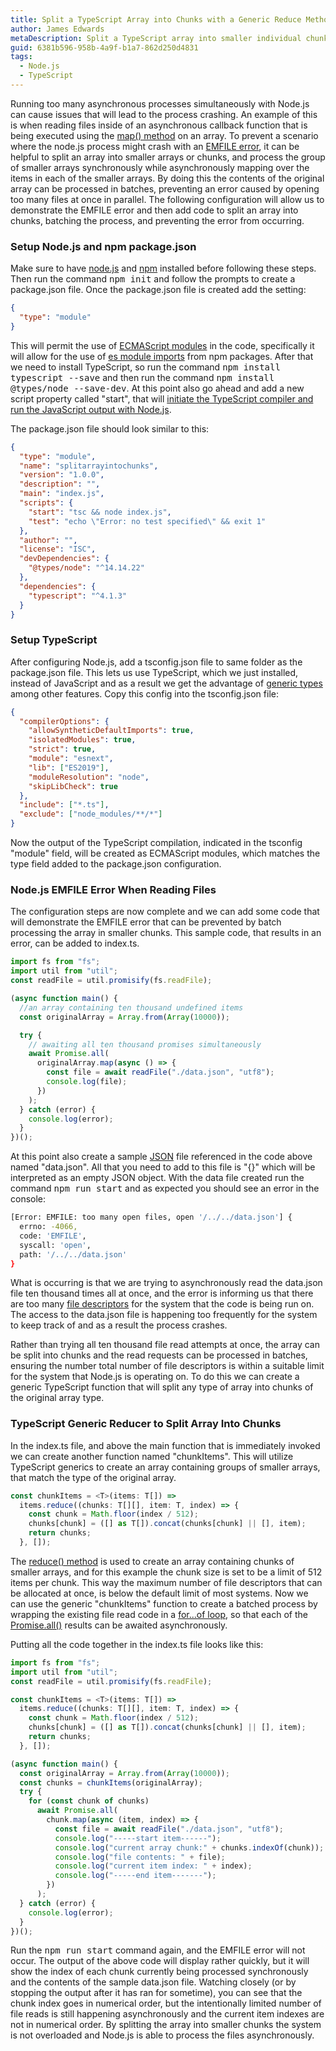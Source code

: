 ```yaml
---
title: Split a TypeScript Array into Chunks with a Generic Reduce Method
author: James Edwards
metaDescription: Split a TypeScript array into smaller individual chunks with the reduce method to prevent the EMFILE error from crashing the node.js process.
guid: 6381b596-958b-4a9f-b1a7-862d250d4831
tags:
  - Node.js
  - TypeScript
---
```


Running too many asynchronous processes simultaneously with Node.js can cause issues that will lead to the process crashing. An example of this is when reading files inside of an asynchronous callback function that is being executed using the [map() method](https://developer.mozilla.org/en-US/docs/Web/JavaScript/Reference/Global_Objects/Array/map) on an array. To prevent a scenario where the node.js process might crash with an [EMFILE error](https://nodejs.org/api/errors.html#errors_common_system_errors), it can be helpful to split an array into smaller arrays or chunks, and process the group of smaller arrays synchronously while asynchronously mapping over the items in each of the smaller arrays. By doing this the contents of the original array can be processed in batches, preventing an error caused by opening too many files at once in parallel. The following configuration will allow us to demonstrate the EMFILE error and then add code to split an array into chunks, batching the process, and preventing the error from occurring.

### Setup Node.js and npm package.json

Make sure to have [node.js](https://nodejs.org/en/) and [npm](https://docs.npmjs.com/downloading-and-installing-node-js-and-npm) installed before following these steps. Then run the command <kbd>npm init</kbd> and follow the prompts to create a package.json file. Once the package.json file is created add the setting:

```json
{
  "type": "module"
}
```

This will permit the use of [ECMAScript modules](https://nodejs.org/api/esm.html) in the code, specifically it will allow for the use of [es module imports](https://nodejs.org/api/esm.html#esm_import_specifiers) from npm packages. After that we need to install TypeScript, so run the command <kbd>npm install typescript --save</kbd> and then run the command <kbd>npm install @types/node --save-dev</kbd>. At this point also go ahead and add a new script property called "start", that will [initiate the TypeScript compiler and run the JavaScript output with Node.js](/npm-compile-typescript/).

The package.json file should look similar to this:

```json
{
  "type": "module",
  "name": "splitarrayintochunks",
  "version": "1.0.0",
  "description": "",
  "main": "index.js",
  "scripts": {
    "start": "tsc && node index.js",
    "test": "echo \"Error: no test specified\" && exit 1"
  },
  "author": "",
  "license": "ISC",
  "devDependencies": {
    "@types/node": "^14.14.22"
  },
  "dependencies": {
    "typescript": "^4.1.3"
  }
}
```

### Setup TypeScript

After configuring Node.js, add a tsconfig.json file to same folder as the package.json file. This lets us use TypeScript, which we just installed, instead of JavaScript and as a result we get the advantage of [generic types](https://www.typescriptlang.org/docs/handbook/generics.html) among other features. Copy this config into the tsconfig.json file:

```json
{
  "compilerOptions": {
    "allowSyntheticDefaultImports": true,
    "isolatedModules": true,
    "strict": true,
    "module": "esnext",
    "lib": ["ES2019"],
    "moduleResolution": "node",
    "skipLibCheck": true
  },
  "include": ["*.ts"],
  "exclude": ["node_modules/**/*"]
}
```

Now the output of the TypeScript compilation, indicated in the tsconfig "module" field, will be created as ECMAScript modules, which matches the type field added to the package.json configuration.

### Node.js EMFILE Error When Reading Files

The configuration steps are now complete and we can add some code that will demonstrate the EMFILE error that can be prevented by batch processing the array in smaller chunks. This sample code, that results in an error, can be added to index.ts.

```typescript
import fs from "fs";
import util from "util";
const readFile = util.promisify(fs.readFile);

(async function main() {
  //an array containing ten thousand undefined items
  const originalArray = Array.from(Array(10000));

  try {
    // awaiting all ten thousand promises simultaneously
    await Promise.all(
      originalArray.map(async () => {
        const file = await readFile("./data.json", "utf8");
        console.log(file);
      })
    );
  } catch (error) {
    console.log(error);
  }
})();
```

At this point also create a sample [JSON](https://www.json.org/json-en.html) file referenced in the code above named "data.json". All that you need to add to this file is "{}" which will be interpreted as an empty JSON object. With the data file created run the command <kbd>npm run start</kbd> and as expected you should see an error in the console:

```bash
[Error: EMFILE: too many open files, open '/../../data.json'] {
  errno: -4066,
  code: 'EMFILE',
  syscall: 'open',
  path: '/../../data.json'
}
```

What is occurring is that we are trying to asynchronously read the data.json file ten thousand times all at once, and the error is informing us that there are too many [file descriptors](https://en.wikipedia.org/wiki/File_descriptor) for the system that the code is being run on. The access to the data.json file is happening too frequently for the system to keep track of and as a result the process crashes.

Rather than trying all ten thousand file read attempts at once, the array can be split into chunks and the read requests can be processed in batches, ensuring the number total number of file descriptors is within a suitable limit for the system that Node.js is operating on. To do this we can create a generic TypeScript function that will split any type of array into chunks of the original array type.

### TypeScript Generic Reducer to Split Array Into Chunks

In the index.ts file, and above the main function that is immediately invoked we can create another function named "chunkItems". This will utilize TypeScript generics to create an array containing groups of smaller arrays, that match the type of the original array.

```typescript
const chunkItems = <T>(items: T[]) =>
  items.reduce((chunks: T[][], item: T, index) => {
    const chunk = Math.floor(index / 512);
    chunks[chunk] = ([] as T[]).concat(chunks[chunk] || [], item);
    return chunks;
  }, []);
```

The [reduce() method](https://developer.mozilla.org/en-US/docs/Web/JavaScript/Reference/Global_Objects/Array/reduce) is used to create an array containing chunks of smaller arrays, and for this example the chunk size is set to be a limit of 512 items per chunk. This way the maximum number of file descriptors that can be allocated at once, is below the default limit of most systems. Now we can use the generic "chunkItems" function to create a batched process by wrapping the existing file read code in a [for...of loop](https://developer.mozilla.org/en-US/docs/Web/JavaScript/Reference/Statements/for...of), so that each of the [Promise.all()](https://developer.mozilla.org/en-US/docs/Web/JavaScript/Reference/Global_Objects/Promise/all) results can be awaited asynchronously.

Putting all the code together in the index.ts file looks like this:

```typescript
import fs from "fs";
import util from "util";
const readFile = util.promisify(fs.readFile);

const chunkItems = <T>(items: T[]) =>
  items.reduce((chunks: T[][], item: T, index) => {
    const chunk = Math.floor(index / 512);
    chunks[chunk] = ([] as T[]).concat(chunks[chunk] || [], item);
    return chunks;
  }, []);

(async function main() {
  const originalArray = Array.from(Array(10000));
  const chunks = chunkItems(originalArray);
  try {
    for (const chunk of chunks)
      await Promise.all(
        chunk.map(async (item, index) => {
          const file = await readFile("./data.json", "utf8");
          console.log("-----start item------");
          console.log("current array chunk:" + chunks.indexOf(chunk));
          console.log("file contents: " + file);
          console.log("current item index: " + index);
          console.log("-----end item-------");
        })
      );
  } catch (error) {
    console.log(error);
  }
})();
```

Run the <kbd>npm run start</kbd> command again, and the EMFILE error will not occur. The output of the above code will display rather quickly, but it will show the index of each chunk currently being processed synchronously and the contents of the sample data.json file. Watching closely (or by stopping the output after it has ran for sometime), you can see that the chunk index goes in numerical order, but the intentionally limited number of file reads is still happening asynchronously and the current item indexes are not in numerical order. By splitting the array into smaller chunks the system is not overloaded and Node.js is able to process the files asynchronously.
